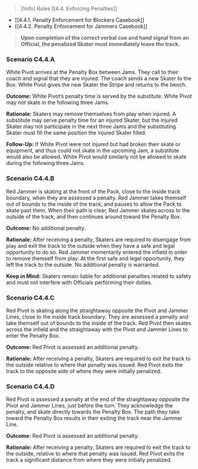 > [!info] Rules
> [[4.4. Enforcing Penalties]]

- [[4.4.1. Penalty Enforcement for Blockers Casebook]]
- [[4.4.2. Penalty Enforcement for Jammers Casebook]]

> **Upon completion of the correct verbal cue and hand signal from an Official, the penalized Skater must immediately leave the track.**

### Scenario C4.4.A

White Pivot arrives at the Penalty Box between Jams. They call to their coach and signal that they are injured. The coach sends a new Skater to the Box. White Pivot gives the new Skater the Stripe and returns to the bench.

**Outcome:** White Pivot’s penalty time is served by the substitute. White Pivot may not skate in the following three Jams.

**Rationale:** Skaters may remove themselves from play when injured. A substitute may serve penalty time for an injured Skater, but the injured Skater may not participate in the next three Jams and the substituting Skater must fill the same position the injured Skater filled.

**Follow-Up:** If White Pivot were not injured but had broken their skate or equipment, and thus could not skate in the upcoming Jam, a substitute would also be allowed. White Pivot would similarly not be allowed to skate during the following three Jams.

### Scenario C4.4.B

Red Jammer is skating at the front of the Pack, close to the inside track boundary, when they are assessed a penalty. Red Jammer takes themself out of bounds to the inside of the track, and pauses to allow the Pack to skate past them. When their path is clear, Red Jammer skates across to the outside of the track, and then continues around toward the Penalty Box.

**Outcome:** No additional penalty.

**Rationale:** After receiving a penalty, Skaters are required to disengage from play and exit the track to the outside when they have a safe and legal opportunity to do so. Red Jammer momentarily entered the infield in order to remove themself from play. At the first safe and legal opportunity, they left the track to the outside. No additional penalty is warranted.

**Keep in Mind:** Skaters remain liable for additional penalties related to safety and must not interfere with Officials performing their duties.

### Scenario C4.4.C

Red Pivot is skating along the straightaway opposite the Pivot and Jammer Lines, close to the inside track boundary. They are assessed a penalty and take themself out of bounds to the inside of the track. Red Pivot then skates across the infield and the straightaway with the Pivot and Jammer Lines to enter the Penalty Box.

**Outcome:** Red Pivot is assessed an additional penalty.

**Rationale:** After receiving a penalty, Skaters are required to exit the track to the outside relative to where that penalty was issued. Red Pivot exits the track to the opposite side of where they were initially penalized.

### Scenario C4.4.D

Red Pivot is assessed a penalty at the end of the straightaway opposite the Pivot and Jammer Lines, just before the turn. They acknowledge the penalty, and skate directly towards the Penalty Box. The path they take toward the Penalty Box results in their exiting the track near the Jammer Line.

**Outcome:** Red Pivot is assessed an additional penalty.

**Rationale:** After receiving a penalty, Skaters are required to exit the track to the outside, relative to where that penalty was issued. Red Pivot exits the track a significant distance from where they were initially penalized.